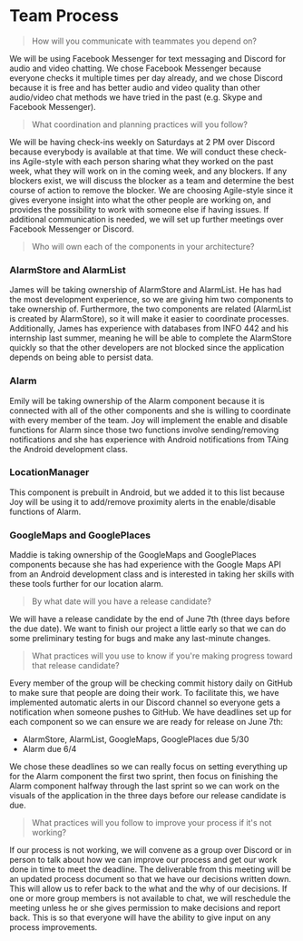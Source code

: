 # Team Process

> How will you communicate with teammates you depend on?

We will be using Facebook Messenger for text messaging and Discord for audio and video chatting. We chose Facebook Messenger because everyone checks it multiple times per day already, and we chose Discord because it is free and has better audio and video quality than other audio/video chat methods we have tried in the past (e.g. Skype and Facebook Messenger).

> What coordination and planning practices will you follow?

We will be having check-ins weekly on Saturdays at 2 PM over Discord because everybody is available at that time. We will conduct these check-ins Agile-style with each person sharing what they worked on the past week, what they will work on in the coming week, and any blockers. If any blockers exist, we will discuss the blocker as a team and determine the best course of action to remove the blocker. We are choosing Agile-style since it gives everyone insight into what the other people are working on, and provides the possibility to work with someone else if having issues. If additional communication is needed, we will set up further meetings over Facebook Messenger or Discord. 

> Who will own each of the components in your architecture?

### AlarmStore and AlarmList
James will be taking ownership of AlarmStore and AlarmList. He has had the most development experience, so we are giving him two components to take ownership of. Furthermore, the two components are related (AlarmList is created by AlarmStore), so it will make it easier to coordinate processes. Additionally, James has experience with databases from INFO 442 and his internship last summer, meaning he will be able to complete the AlarmStore quickly so that the other developers are not blocked since the application depends on being able to persist data. 

### Alarm
Emily will be taking ownership of the Alarm component because it is connected with all of the other components and she is willing to coordinate with every member of the team. Joy will implement the enable and disable functions for Alarm since those two functions involve sending/removing notifications and she has experience with Android notifications from TAing the Android development class.

### LocationManager
This component is prebuilt in Android, but we added it to this list because Joy will be using it to add/remove proximity alerts in the enable/disable functions of Alarm.

### GoogleMaps and GooglePlaces
Maddie is taking ownership of the GoogleMaps and GooglePlaces components because she has had experience with the Google Maps API from an Android development class and is interested in taking her skills with these tools further for our location alarm.

> By what date will you have a release candidate?

We will have a release candidate by the end of June 7th (three days before the due date). We want to finish our project a little early so that we can do some preliminary testing for bugs and make any last-minute changes. 

> What practices will you use to know if you're making progress toward that release candidate?

Every member of the group will be checking commit history daily on GitHub to make sure that people are doing their work. To facilitate this, we have implemented automatic alerts in our Discord channel so everyone gets a notification when someone pushes to GitHub. We have deadlines set up for each component so we can ensure we are ready for release on June 7th:
- AlarmStore, AlarmList, GoogleMaps, GooglePlaces due 5/30
- Alarm due 6/4

We chose these deadlines so we can really focus on setting everything up for the Alarm component the first two sprint, then focus on finishing the Alarm component halfway through the last sprint so we can work on the visuals of the application in the three days before our release candidate is due.

> What practices will you follow to improve your process if it's not working?

If our process is not working, we will convene as a group over Discord or in person to talk about how we can improve our process and get our work done in time to meet the deadline. The deliverable from this meeting will be an updated process document so that we have our decisions written down. This will allow us to refer back to the what and the why of our decisions. If one or more group members is not available to chat, we will reschedule the meeting unless he or she gives permission to make decisions and report back. This is so that everyone will have the ability to give input on any process improvements.
